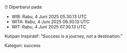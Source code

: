 ⏰ Diperbarui pada:
- WIB: Rabu, 4 Juni 2025 05.30.13 UTC
- WITA: Rabu, 4 Juni 2025 06.30.13 UTC
- WIT: Rabu, 4 Juni 2025 07.30.13 UTC

Kutipan Inspiratif:
"Success is a journey, not a destination."


Kategori: success

